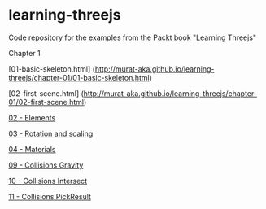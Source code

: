 learning-threejs
================

Code repository for the examples from the Packt book "Learning Threejs"

Chapter 1

[01-basic-skeleton.html] (http://murat-aka.github.io/learning-threejs/chapter-01/01-basic-skeleton.html)

[02-first-scene.html] (http://murat-aka.github.io/learning-threejs/chapter-01/02-first-scene.html)

[02 - Elements](http://murat-aka.github.io/babylonJS/tutorials/02%20-Basic%20objects/02%20-%20Elements)

[03 - Rotation and scaling](http://murat-aka.github.io/babylonJS/tutorials/03%20-%20Rotation%20and%20scaling/03%20-%20Rotation%20and%20scaling)

[04 - Materials](http://murat-aka.github.io/babylonJS/tutorials/04%20-%20Materials/04%20-%20Materials)

[09 - Collisions Gravity](http://murat-aka.github.io/babylonJS/tutorials/09%20-%20Collisions%20Gravity/12%20-%20Collisions%20Gravity)

[10 - Collisions Intersect](http://murat-aka.github.io/babylonJS/tutorials/10%20-%20Collisions%20Intersect/10%20-%20Collisions%20Intersect)

[11 - Collisions PickResult](http://murat-aka.github.io/babylonJS/tutorials/11%20-%20Collisions%20PickResult/11%20-%20Collisions%20PickResult)
